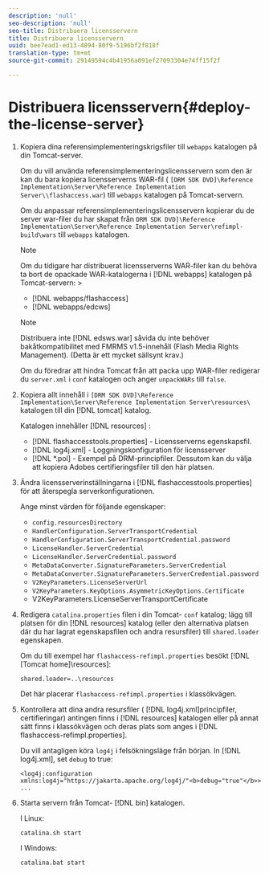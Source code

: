 ```yaml
---
description: 'null'
seo-description: 'null'
seo-title: Distribuera licensservern
title: Distribuera licensservern
uuid: bee7ead1-ed13-4894-80f9-5196bf2f818f
translation-type: tm+mt
source-git-commit: 29149594c4b41956a091ef27093304e74ff15f2f

---
```



# Distribuera licensservern{#deploy-the-license-server}

1. Kopiera dina referensimplementeringskrigsfiler till `webapps` katalogen på din Tomcat-server.

   Om du vill använda referensimplementeringslicensservern som den är kan du bara kopiera licensserverns WAR-fil ( `[DRM SDK DVD]\Reference Implementation\Server\Reference Implementation Server\\flashaccess.war`) till `webapps` katalogen på Tomcat-servern.

   Om du anpassar referensimplementeringslicensservern kopierar du de server war-filer du har skapat från `DRM SDK DVD]\Reference Implementation\Server\Reference Implementation Server\refimpl-build\wars` till `webapps` katalogen.

   >[!NOTE]
   >
   >Om du tidigare har distribuerat licensserverns WAR-filer kan du behöva ta bort de opackade WAR-katalogerna i [!DNL webapps] katalogen på Tomcat-servern:        >
   >
   >* [!DNL webapps/flashaccess]
   >* [!DNL webapps/edcws]


   >[!NOTE]
   >
   >Distribuera inte [!DNL edsws.war] såvida du inte behöver bakåtkompatibilitet med FMRMS v1.5-innehåll (Flash Media Rights Management). (Detta är ett mycket sällsynt krav.)
   >
   >Om du föredrar att hindra Tomcat från att packa upp WAR-filer redigerar du `server.xml` i `conf` katalogen och anger `unpackWARs` till `false`.

1. Kopiera allt innehåll i `[DRM SDK DVD]\Reference Implementation\Server\Reference Implementation Server\resources\` katalogen till din [!DNL tomcat] katalog.

   Katalogen innehåller [!DNL resources] :

   * [!DNL flashaccesstools.properties] - Licensserverns egenskapsfil.
   * [!DNL log4j.xml] - Loggningskonfiguration för licensserver
   * [!DNL *.pol] - Exempel på DRM-principfiler.
   Dessutom kan du välja att kopiera Adobes certifieringsfiler till den här platsen.

1. Ändra licensserverinställningarna i [!DNL flashaccesstools.properties] för att återspegla serverkonfigurationen.

   Ange minst värden för följande egenskaper:

   * `config.resourcesDirectory`
   * `HandlerConfiguration.ServerTransportCredential`
   * `HandlerConfiguration.ServerTransportCredential.password`
   * `LicenseHandler.ServerCredential`
   * `LicenseHandler.ServerCredential.password`
   * `MetaDataConverter.SignatureParameters.ServerCredential`
   * `MetaDataConverter.SignatureParameters.ServerCredential.password`
   * `V2KeyParameters.LicenseServerUrl`
   * `V2KeyParameters.KeyOptions.AsymmetricKeyOptions.Certificate`
   * V2KeyParameters.LicenseServerTransportCertificate

1. Redigera `catalina.properties` filen i din Tomcat- `conf` katalog; lägg till platsen för din [!DNL resources] katalog (eller den alternativa platsen där du har lagrat egenskapsfilen och andra resursfiler) till `shared.loader` egenskapen.

   Om du till exempel har `flashaccess-refimpl.properties` besökt [!DNL [Tomcat home]\resources\]:

   ```
   shared.loader=..\resources
   ```

   Det här placerar `flashaccess-refimpl.properties` i klassökvägen.
1. Kontrollera att dina andra resursfiler ( [!DNL log4j.xml]principfiler, certifieringar) antingen finns i [!DNL resources] katalogen eller på annat sätt finns i klassökvägen och deras plats som anges i [!DNL flashaccess-refimpl.properties].

   Du vill antagligen köra `log4j` i felsökningsläge från början. In [!DNL log4j.xml], set `debug` to true:

   ```
   <log4j:configuration xmlns:log4j="https://jakarta.apache.org/log4j/"<b>debug="true"</b>>
   ...
   ```

1. Starta servern från Tomcat- [!DNL bin] katalogen.

   I Linux:

   ```
   catalina.sh start
   ```

   I Windows:

   ```
   catalina.bat start
   ```

